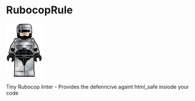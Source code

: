 # RubocopRule

<p align="left">
 
  <img width="100px" src="https://raw.githubusercontent.com/nudelx/RubocopRule/master/img/rubocop.png" alt="RuboCop Lego"/>
</p>

Tiny Rubocop linter - Provides the defenncive againt html_safe insiode your code
